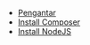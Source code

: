 - [Pengantar](/howto/content/introduction.md)
- [Install Composer](howto/content/install_composer_ubuntu)
- [Install NodeJS](howto/content/nodejs)